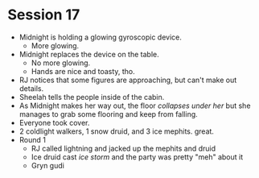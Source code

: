 # Session 17
* Midnight is holding a glowing gyroscopic device.
	* More glowing.
* Midnight replaces the device on the table.
	* No more glowing.
	* Hands are nice and toasty, tho.
* RJ notices that some figures are approaching, but can't make out details.
* Sheelah tells the people inside of the cabin.
* As Midnight makes her way out, the floor _collapses under her_ but she manages to grab some flooring and keep from falling.
* Everyone took cover.
* 2 coldlight walkers, 1 snow druid, and 3 ice mephits. great.
* Round 1
	* RJ called lightning and jacked up the mephits and druid
	* Ice druid cast _ice storm_ and the party was pretty "meh" about it
	* Gryn gudi
<!--stackedit_data:
eyJoaXN0b3J5IjpbODA5Mjk5NTk0LC0xOTE5Mjk4OTc0LC05Nj
UzODc1NzYsMTE1MDU1MjQ1LDE2NDk4MDA2NTksLTEzMDUwOTA2
NTAsLTkyNTU2NjA5NCwtNDE2MTQyNjExXX0=
-->